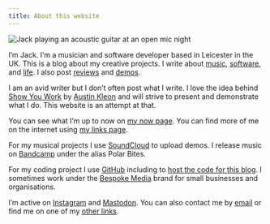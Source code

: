 ```yaml
---
title: About this website
---
```

![Jack playing an acoustic guitar at an open mic night](/img/jack-guitar-profile.jpg)

I’m Jack. I’m a musician and software developer based in Leicester in the UK. This is a blog about my creative projects. I write about [music](/music), [software](/software), and [life](/life). I also post [reviews](/reviews) and [demos](/demos).

I am an avid writer but I don’t often post what I write. I love the idea behind [Show You Work](https://austinkleon.com/show-your-work/) by [Austin Kleon](https://austinkleon.com/about/) and will strive to present and demonstrate what I do. This website is an attempt at that.

You can see what I’m up to now on [my now page](/now). You can find more of me on the internet using [my links page](/links).

For my musical projects I use [SoundCloud](https://soundcloud.com/jackgutts) to upload demos. I release music on [Bandcamp](https://polarbites.bandcamp.com/) under the alias Polar Bites.

For my coding project I use [GitHub](https://github.com/jngutteridge) including to [host the code for this blog](https://github.com/jngutteridge/jack-website-2024). I sometimes work under the [Bespoke Media](https://www.bespokemedia.net/) brand for small businesses and organisations.

I’m active on [Instagram](https://www.instagram.com/jackgutts/) and [Mastodon](https://hachyderm.io/@jackgutts). You can also contact me by [email](mailto:jack@kingbrick.co.uk) or find me on one of my [other links](/links).
